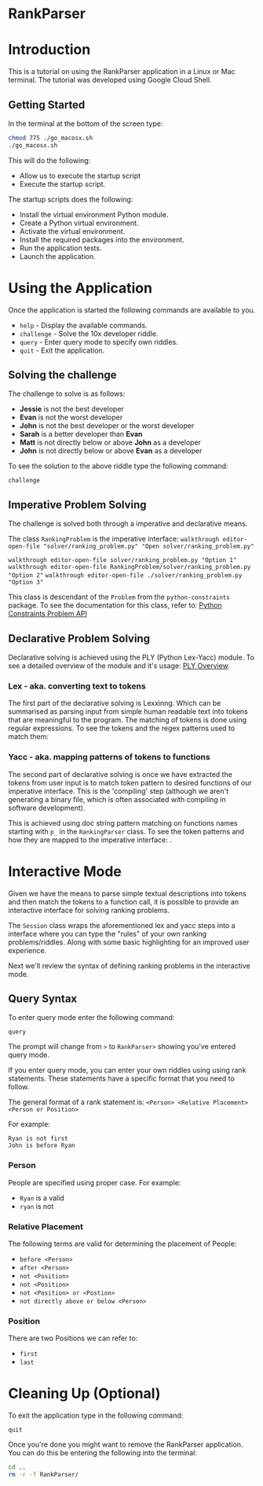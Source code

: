 # RankParser

# Introduction

This is a tutorial on using the RankParser application in a Linux or Mac terminal.
The tutorial was developed using Google Cloud Shell.

## Getting Started
In the terminal at the bottom of the screen type: 

```bash
chmod 775 ./go_macosx.sh
./go_macosx.sh
```

This will do the following:
- Allow us to execute the startup script
- Execute the startup script.

The startup scripts does the following: 
- Install the virtual environment Python module.
- Create a Python virtual environment.
- Activate the virtual environment.
- Install the required packages into the environment.
- Run the application tests.
- Launch the application. 

# Using the Application
Once the application is started the following commands are available to you.

- `help` - Display the available commands.
- `challenge` - Solve the 10x developer riddle.
- `query` - Enter query mode to specify own riddles.
- `quit` - Exit the application.

## Solving the challenge

The challenge to solve is as follows:
- **Jessie** is not the best developer
- **Evan** is not the worst developer
- **John** is not the best developer or the worst developer
- **Sarah** is a better developer than **Evan**
- **Matt** is not directly below or above **John** as a developer
- **John** is not directly below or above **Evan** as a developer

To see the solution to the above riddle type the following command:
```
challenge
```

## Imperative Problem Solving

The challenge is solved both through a imperative and declarative means.

The class `RankingProblem` is the imperative interface:
<walkthrough-editor-open-file filePath="./solver/ranking_problem.py" text="Open solver/ranking_problem.py"></walkthrough-editor-open-file>
`walkthrough editor-open-file "solver/ranking_problem.py" "Open solver/ranking_problem.py"`

`walkthrough editor-open-file solver/ranking_problem.py "Option 1"`
`walkthrough editor-open-file RankingProblem/solver/ranking_problem.py "Option 2"`
`walkthrough editor-open-file ./solver/ranking_problem.py "Option 3"`


This class is descendant of the `Problem` from the `python-constraints` package. To see the documentation for this class, refer to: [Python Constraints Problem API](http://labix.org/doc/constraint/public/constraint.Problem-class.html)

## Declarative Problem Solving

Declarative solving is achieved using the PLY (Python Lex-Yacc) module. To see a detailed overview of the module and it's usage: [PLY Overview](https://www.dabeaz.com/ply/ply.html#ply_nn2).

### Lex - aka. converting text to tokens
The first part of the declarative solving is Lexxinng. Which can be summarised as parsing input from simple human readable text into tokens that are meaningful to the program. The matching of tokens is done using regular expressions.
To see the tokens and the regex patterns used to match them: <walkthrough-editor-open-file filePath="./solver/ranking_lexer.py" text="Open 'solver/ranking_lexer.py'"></walkthrough-editor-open-file>

### Yacc - aka. mapping patterns of tokens to functions
The second part of declarative solving is once we have extracted the tokens from user input is to match token pattern to desired functions of our imperative interface. This is the 'compiling' step (although we aren't generating a binary file, which is often associated with compiling in software development). 

This is achieved using doc string pattern matching on functions names starting with `p_` in the `RankingParser` class.
To see the token patterns and how they are mapped to the imperative interface: <walkthrough-editor-open-file filePath="./solver/ranking_parser.py" text="Open 'solver/ranking_parser.py'"></walkthrough-editor-open-file>.

# Interactive Mode
Given we have the means to parse simple textual descriptions into tokens and then match the tokens to a function call, it is possible to provide an interactive interface for solving ranking problems.

The `Session` class wraps the aforementioned lex and yacc steps into a interface where you can type the "rules" of your own ranking problems/riddles. Along with some basic highlighting for an improved user experience.
<walkthrough-editor-open-file filePath="./interactive/session.py" text="Open 'interactive/session.py'"></walkthrough-editor-open-file>

Next we'll review the syntax of defining ranking problems in the interactive mode.

## Query Syntax
To enter query mode enter the following command:
```
query
```

The prompt will change from `>` to `RankParser>` showing you've entered query mode.

If you enter query mode, you can enter your own riddles using using rank statements. These statements have a specific format that you need to follow.

The general format of a rank statement is: 
`<Person> <Relative Placement> <Person or Position>`

For example:
```
Ryan is not first
John is before Ryan
```

### Person
People are specified using proper case.
For example:
- `Ryan` is a valid
- `ryan` is not

### Relative Placement
The following terms are valid for determining the placement of People:
- `before <Person>`
- `after <Person>`
- `not <Position>`
- `not <Position>`
- `not <Position> or <Postion>`
- `not directly above or below <Person>`

### Position
There are two Positions we can refer to:
- `first`
- `last`

# Cleaning Up (Optional)

To exit the application type in the following command:
```
quit
```

Once you're done you might want to remove the RankParser application.
You can do this be entering the following into the terminal:
```bash
cd ..
rm -r -f RankParser/
```
